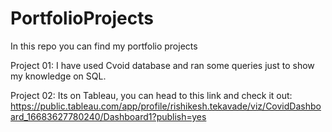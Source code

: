 # PortfolioProjects
In this repo you can find my portfolio projects

Project 01:
  I have used Cvoid database and ran some queries just to show my knowledge on SQL.
  
Project 02:
  Its on Tableau, you can head to this link and check it out: https://public.tableau.com/app/profile/rishikesh.tekavade/viz/CovidDashboard_16683627780240/Dashboard1?publish=yes 
 

